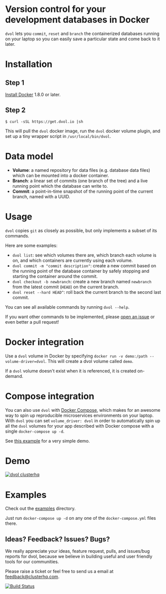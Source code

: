 # Version control for your development databases in Docker

`dvol` lets you `commit`, `reset` and `branch` the containerized databases running on your laptop so you can easily save a particular state and come back to it later.

# Installation

## Step 1

[Install Docker](https://docs.docker.com/) 1.8.0 or later.

## Step 2

```
$ curl -sSL https://get.dvol.io |sh
```

This will pull the `dvol` docker image, run the `dvol` docker volume plugin, and set up a tiny wrapper script in `/usr/local/bin/dvol`.

# Data model

* **Volume**: a named repository for data files (e.g. database data files) which can be mounted into a docker container.
* **Branch**: a linear set of commits (one branch of the tree) and a live running point which the database can write to.
* **Commit**: a point-in-time snapshot of the running point of the current branch, named with a UUID.

# Usage

`dvol` copies `git` as closely as possible, but only implements a subset of its commands.

Here are some examples:

* `dvol list`: see which volumes there are, which branch each volume is on, and which containers are currently using each volume.
* `dvol commit -m "commit description"`: create a new commit based on the running point of the database container by safely stopping and starting the container around the commit.
* `dvol checkout -b newbranch`: create a new branch named `newbranch` from the latest commit (`HEAD`) on the current branch.
* `dvol reset --hard HEAD^`: roll back the current branch to the second last commit.

You can see all available commands by running `dvol --help`.

If you want other commands to be implemented, please [open an issue](https://github.com/clusterhq/dvol/issues/) or even better a pull request!

# Docker integration

Use a `dvol` volume in Docker by specifying `docker run -v demo:/path --volume-driver=dvol`.
This will create a dvol volume called `demo`.

If a `dvol` volume doesn't exist when it is referenced, it is created on-demand.

# Compose integration

You can also use `dvol` with [Docker Compose](https://docs.docker.com/compose/), which makes for an awesome way to spin up reproducible microservices environments on your laptop.
With `dvol` you can set `volume_driver: dvol` in order to automatically spin up all the `dvol` volumes for your app described with Docker compose with a single `docker-compose up -d`.

See [this example](https://github.com/ClusterHQ/dvol/blob/master/demos/moby-dock/docker-compose.yml) for a very simple demo.

# Demo

[![dvol clusterhq](http://img.youtube.com/vi/aXMNp-L_-1c/0.jpg)](https://youtu.be/aXMNp-L_-1c)

# Examples

Check out the [examples](https://github.com/ClusterHQ/dvol/tree/master/demos) directory.

Just run `docker-compose up -d` on any one of the `docker-compose.yml` files there.

## Ideas? Feedback? Issues? Bugs?

We really appreciate your ideas, feature request, pulls, and issues/bug reports for dvol, because we believe in building useful and user friendly tools for our communities.

Please raise a ticket or feel free to send us a email at [feedback@clusterhq.com](mailto:feedback@clusterhq.com).

[![Build Status](https://travis-ci.org/ClusterHQ/dvol.svg?branch=master)](https://github.com/ClusterHQ/dvol)
